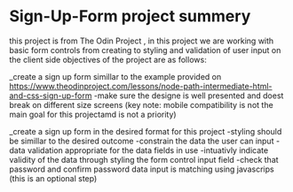 # Sign-Up-Form project summery

this project is from The Odin Project , in this project we are working with basic form controls  from creating to styling and validation of user input on the client side
objectives of the project are as follows:

_create a sign up form simillar to the example provided on https://www.theodinproject.com/lessons/node-path-intermediate-html-and-css-sign-up-form
 -make sure the designe is well presented and doest break on different size screens (key note: mobile compatibility is not the main goal for this projectamd is not a priority)
 
_create a sign up form in the desired format for this project 
 -styling should be simillar to the desired outcome
 -constrain the data the user can input
 -data validation appropriate for the data fields in use
 -intuativly indicate validity of the data through styling the form control input field
 -check that password and confirm password data input is matching using javascrips (this is an optional step)
